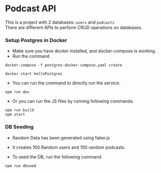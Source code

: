 # Podcast API
This is a project with 2 databases: `users` and `podcasts`\
There are different APIs to perform CRUD operations on databases.

### Setup Postgres in Docker

- Make sure you have docker installed, and docker-compose is working.
- Run the command

```
docker-compose -f postgres-docker-compose.yaml create
```

```
docker start helloPostgres
```

- You can run the command to directly run the service.

```
npm run dev
```

- Or you can run the JS files by running following commands.

```
npm run build
npm start
```

### DB Seeding

- Random Data has been generated using faker.js
- It creates 100 Random users and 100 random podcasts.

- To seed the DB, run the following command

```
npm run dbseed
```

